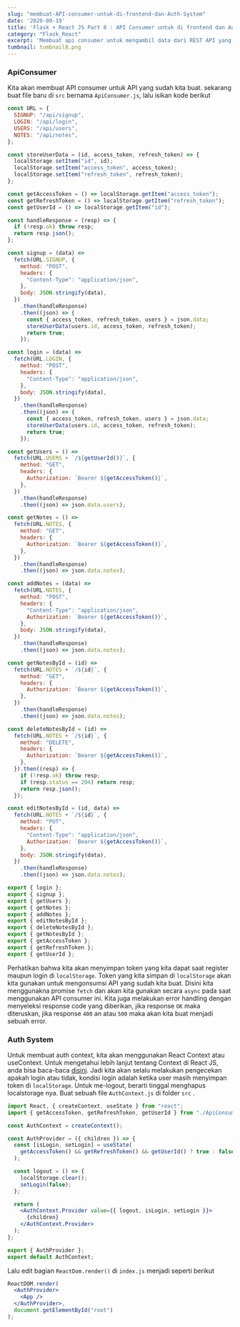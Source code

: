 ```yaml
---
slug: "membuat-API-consumer-untuk-di-frontend-dan-Auth-System"
date: '2020-09-19'
title: 'Flask + React JS Part 8 : API Consumer untuk di frontend dan Auth System'
category: "Flask_React"
excerpt: 'Membuat api consumer untuk mengambil data dari REST API yang sudah dibuat dan membuat AuthContext untuk suth system nya'
tumbnail: tumbnail8.png
---
```


### ApiConsumer

Kita akan membuat API consumer untuk API yang sudah kita buat. sekarang buat file baru di `src` bernama `ApiConsumer.js`, lalu isikan kode berikut

```jsx
const URL = {
  SIGNUP: "/api/signup",
  LOGIN: "/api/login",
  USERS: "/api/users",
  NOTES: "/api/notes",
};

const storeUserData = (id, access_token, refresh_token) => {
  localStorage.setItem("id", id);
  localStorage.setItem("access_token", access_token);
  localStorage.setItem("refresh_token", refresh_token);
};

const getAccessToken = () => localStorage.getItem("access_token");
const getRefreshToken = () => localStorage.getItem("refresh_token");
const getUserId = () => localStorage.getItem("id");

const handleResponse = (resp) => {
  if (!resp.ok) throw resp;
  return resp.json();
};

const signup = (data) =>
  fetch(URL.SIGNUP, {
    method: "POST",
    headers: {
      "Content-Type": "application/json",
    },
    body: JSON.stringify(data),
  })
    .then(handleResponse)
    .then((json) => {
      const { access_token, refresh_token, users } = json.data;
      storeUserData(users.id, access_token, refresh_token);
      return true;
    });

const login = (data) =>
  fetch(URL.LOGIN, {
    method: "POST",
    headers: {
      "Content-Type": "application/json",
    },
    body: JSON.stringify(data),
  })
    .then(handleResponse)
    .then((json) => {
      const { access_token, refresh_token, users } = json.data;
      storeUserData(users.id, access_token, refresh_token);
      return true;
    });

const getUsers = () =>
  fetch(URL.USERS + `/${getUserId()}`, {
    method: "GET",
    headers: {
      Authorization: `Bearer ${getAccessToken()}`,
    },
  })
    .then(handleResponse)
    .then((json) => json.data.users);

const getNotes = () =>
  fetch(URL.NOTES, {
    method: "GET",
    headers: {
      Authorization: `Bearer ${getAccessToken()}`,
    },
  })
    .then(handleResponse)
    .then((json) => json.data.notes);

const addNotes = (data) =>
  fetch(URL.NOTES, {
    method: "POST",
    headers: {
      "Content-Type": "application/json",
      Authorization: `Bearer ${getAccessToken()}`,
    },
    body: JSON.stringify(data),
  })
    .then(handleResponse)
    .then((json) => json.data.notes);

const getNotesById = (id) =>
  fetch(URL.NOTES + `/${id}`, {
    method: "GET",
    headers: {
      Authorization: `Bearer ${getAccessToken()}`,
    },
  })
    .then(handleResponse)
    .then((json) => json.data.notes);

const deleteNotesById = (id) =>
  fetch(URL.NOTES + `/${id}`, {
    method: "DELETE",
    headers: {
      Authorization: `Bearer ${getAccessToken()}`,
    },
  }).then((resp) => {
    if (!resp.ok) throw resp;
    if (resp.status == 204) return resp;
    return resp.json();
  });

const editNotesById = (id, data) =>
  fetch(URL.NOTES + `/${id}`, {
    method: "PUT",
    headers: {
      "Content-Type": "application/json",
      Authorization: `Bearer ${getAccessToken()}`,
    },
    body: JSON.stringify(data),
  })
    .then(handleResponse)
    .then((json) => json.data.notes);

export { login };
export { signup };
export { getUsers };
export { getNotes };
export { addNotes };
export { editNotesById };
export { deleteNotesById };
export { getNotesById };
export { getAccessToken };
export { getRefreshToken };
export { getUserId };
```

Perhatikan bahwa kita akan menyimpan token yang kita dapat saat register maupun login di `localStorage`. Token yang kita simpan di `localStorage` akan kita gunakan untuk mengonsumsi API yang sudah kita buat. Disini kita menggunakna promise `fetch` dan akan kita gunakan secara `async` pada saat menggunakan API consumer ini. Kita juga melakukan error handling dengan menyeleksi response code yang diberikan, jika response `OK` maka diteruskan, jika response `400` an atau `500` maka akan kita buat menjadi sebuah error.

### Auth System

Untuk membuat auth context, kita akan menggunakan React Context atau useContext. Untuk mengetahui lebih lanjut tentang Context di React JS, anda bisa baca-baca [disini](https://reactjs.org/docs/context.html). Jadi kita akan selalu melakukan pengecekan apakah login atau tidak, kondisi login adalah ketika user masih menyimpan token di `localStorage`. Untuk me-logout, berarti tinggal menghapus localstorage nya. Buat sebuah file `AuthContext.js` di folder `src` .

```jsx
import React, { createContext, useState } from "react";
import { getAccessToken, getRefreshToken, getUserId } from "./ApiConsumer"

const AuthContext = createContext();

const AuthProvider = ({ children }) => {
  const [isLogin, setLogin] = useState(
    getAccessToken() && getRefreshToken() && getUserId() ? true : false
  );

  const logout = () => {
    localStorage.clear();
    setLogin(false);
  };

  return (
    <AuthContext.Provider value={{ logout, isLogin, setLogin }}>
      {children}
    </AuthContext.Provider>
  );
};

export { AuthProvider };
export default AuthContext;
```

Lalu edit bagian `ReactDom.render()` di `index.js` menjadi seperti berikut

```jsx
ReactDOM.render(
  <AuthProvider>
    <App />
  </AuthProvider>,
  document.getElementById("root")
);
```